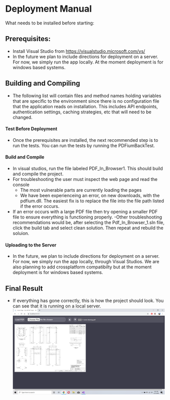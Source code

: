 # Deployment Manual

What needs to be installed before starting:

## Prerequisites:
- Install Visual Studio from https://visualstudio.microsoft.com/vs/
- In the future we plan to include directions for deployment on a server. For now, we simply run the app locally. At the moment deployment is for windows based systems.

## Building and Compiling
- The following list will contain files and method names holding variables that are specific to the environment since there is no configuration file that the application reads on installation. This includes API endpoints, authentication settings, caching strategies, etc that will need to be changed.
    
#### Test Before Deployment
   - Once the prerequisites are installed, the next recommended step is to run the tests. You can run the tests by running the PDFiumBackTest.
    
#### Build and Compile
- In visual studios, run the file labeled PDF_In_Browser1. This should build and compile the project.
- For troubleshooting the user must inspect the web page and read the console
    - The most vulnerable parts are currently loading the pages
    - We have been experienceing an error, on new downloads, with the pdfium.dll. The easiest fix is to replace the file into the file path listed if the error occurs.
- If an error occurs with a large PDF file then try opening a smaller PDF file to ensure everything is functioning properly.
    -Other troubleshooting recommendations would be, after selecting the Pdf_In_Browser_1.sln file, click the build tab and select clean solution. Then repeat and rebuild the soluion.

#### Uploading to the Server
- In the future, we plan to include directions for deployment on a server. For now, we simply run the app locally, through Visual Studios. We are also planning to add crossplatform compatibilty but at the moment deployment is for windows based systems.

## Final Result
- If everything has gone correctly, this is how the project should look. You can see that it is running on a local server.
![Step 6](https://github.com/Brysonleeward/PDF-In-Browser-Rendering/blob/master/Auxiliary%20Files/Screenshot(6).png)
  
